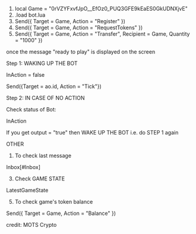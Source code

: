 1) local Game = "0rVZYFxvfJpO__EfOz0_PUQ3GFE9kEaES0GkUDNXjvE"
2) .load bot.lua
3) Send({ Target = Game, Action = "Register" })
4) Send({ Target = Game, Action = "RequestTokens" })
5) Send({ Target = Game, Action = "Transfer", Recipient = Game, Quantity = "1000" })

once the message "ready to play" is displayed on the screen

Step 1: WAKING UP THE BOT

InAction = false

Send({Target = ao.id, Action = "Tick"})

Step 2: IN CASE OF NO ACTION

Check status of Bot:

InAction

If you get output = "true" then WAKE UP THE BOT i.e. do STEP 1 again

OTHER
1. To check last message
   
Inbox[#Inbox]

3. Check GAME STATE
   
LatestGameState

5. To check game's token balance
   
Send({ Target = Game, Action = "Balance" })

credit: MOTS Crypto

